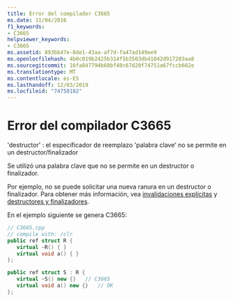 ```yaml
---
title: Error del compilador C3665
ms.date: 11/04/2016
f1_keywords:
- C3665
helpviewer_keywords:
- C3665
ms.assetid: 893bb47e-8de1-43aa-af7d-fa47ad149ee9
ms.openlocfilehash: 4b0c019b2425b314f5b3503db41042d917283aa8
ms.sourcegitcommit: 16fa847794b60bf40c67d20f74751a67fccb602e
ms.translationtype: MT
ms.contentlocale: es-ES
ms.lasthandoff: 12/03/2019
ms.locfileid: "74758182"
---
```

# <a name="compiler-error-c3665"></a>Error del compilador C3665

'destructor' : el especificador de reemplazo 'palabra clave' no se permite en un destructor/finalizador

Se utilizó una palabra clave que no se permite en un destructor o finalizador.

Por ejemplo, no se puede solicitar una nueva ranura en un destructor o finalizador.  Para obtener más información, vea [invalidaciones explícitas](../../extensions/explicit-overrides-cpp-component-extensions.md) y [destructores y finalizadores](../../dotnet/how-to-define-and-consume-classes-and-structs-cpp-cli.md#BKMK_Destructors_and_finalizers).

En el ejemplo siguiente se genera C3665:

```cpp
// C3665.cpp
// compile with: /clr
public ref struct R {
   virtual ~R() { }
   virtual void a() { }
};

public ref struct S : R {
   virtual ~S() new {}   // C3665
   virtual void a() new {}   // OK
};
```
